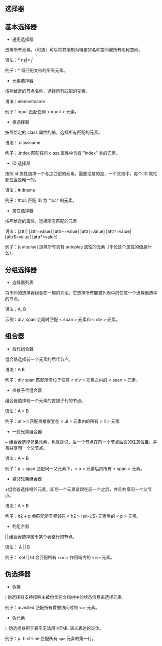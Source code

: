 ## 选择器

## 基本选择器

- 通用选择器

选择所有元素。（可选）可以将其限制为特定的名称空间或所有名称空间。

语法：* ns|* *|*

例子：* 将匹配文档的所有元素。

- 元素选择器

按照给定的节点名称，选择所有匹配的元素。

语法：elementname

例子：input 匹配任何 < input > 元素。

- 类选择器

按照给定的 class 属性的值，选择所有匹配的元素。

语法：.classname

例子：.index 匹配任何 class 属性中含有 "index" 类的元素。

- ID 选择器
  
按照 id 属性选择一个与之匹配的元素。需要注意的是，一个文档中，每个 ID 属性都应当是唯一的。

语法：#idname

例子：#toc 匹配 ID 为 "toc" 的元素。

- 属性选择器

按照给定的属性，选择所有匹配的元素

语法：[attr] [attr=value] [attr~=value] [attr|=value] [attr^=value] [attr$=value] [attr*=value]

例子：[autoplay] 选择所有具有 autoplay 属性的元素（不论这个属性的值是什么）。

## 分组选择器

- 选择器列表

将不同的选择器组合在一起的方法，它选择所有能被列表中的任意一个选择器选中的节点。

语法：A, B

示例：div, span 会同时匹配 < span > 元素和 < div > 元素。

## 组合器

- 后代组合器

组合器选择前一个元素的后代节点。

语法：A B

例子：div span 匹配所有位于任意 < div > 元素之内的 < span > 元素。

- 直接子代组合器
  
组合器选择前一个元素的直接子代的节点。

语法：A > B

例子：ul > li 匹配直接嵌套在 < ul > 元素内的所有 < li > 元素


- 一般兄弟组合器

~ 组合器选择兄弟元素，也就是说，后一个节点在前一个节点后面的任意位置，并且共享同一个父节点。

语法：A ~ B

例子：p ~ span 匹配同一父元素下，< p > 元素后的所有 < span > 元素。

- 紧邻兄弟组合器

+组合器选择相邻元素，即后一个元素紧跟在前一个之后，并且共享同一个父节点。

语法：A + B

例子：h2 + p 会匹配所有紧邻在 < h2 > (en-US) 元素后的 < p > 元素。

- 列组合器

|| 组合器选择属于某个表格行的节点。

语法： A || B

例子： col || td 会匹配所有 `<col>` 作用域内的 `<td>` 元素。

## 伪选择器

- 伪类

: 伪选择器支持按照未被包含在文档树中的状态信息来选择元素。

例子：a:visited 匹配所有曾被访问过的 `<a>` 元素。

- 伪元素

:: 伪选择器用于表示无法用 HTML 语义表达的实体。

例子：p::first-line 匹配所有 `<p>` 元素的第一行。
